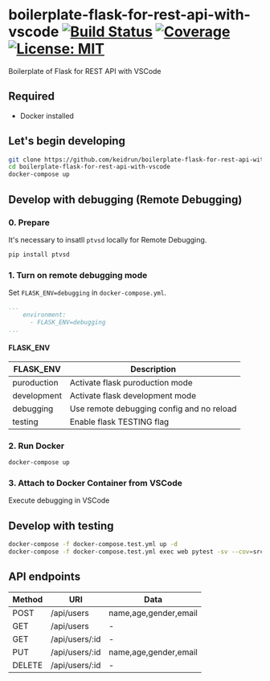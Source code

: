 # boilerplate-flask-for-rest-api-with-vscode [![Build Status][travis-image]][travis-url] [![Coverage][codecov-image]][codecov-url] [![License: MIT][license-image]][license-url]

Boilerplate of Flask for REST API with VSCode

## Required

- Docker installed

## Let's begin developing

```bash
git clone https://github.com/keidrun/boilerplate-flask-for-rest-api-with-vscode.git
cd boilerplate-flask-for-rest-api-with-vscode
docker-compose up
```

## Develop with debugging (Remote Debugging)

### 0. Prepare

It's necessary to insatll `ptvsd` locally for Remote Debugging.

```bash
pip install ptvsd
```

### 1. Turn on remote debugging mode

Set `FLASK_ENV=debugging` in `docker-compose.yml`.

```yaml
...
    environment:
      - FLASK_ENV=debugging
...
``````

#### FLASK_ENV

|  FLASK_ENV  |                Description                |
| ----------- | ----------------------------------------- |
| puroduction | Activate flask puroduction mode           |
| development | Activate flask development mode           |
|  debugging  | Use remote debugging config and no reload |
|  testing    | Enable flask TESTING flag                 |

### 2. Run Docker

```bash
docker-compose up
``````

### 3. Attach to Docker Container from VSCode

Execute debugging in VSCode

## Develop with testing

```bash
docker-compose -f docker-compose.test.yml up -d
docker-compose -f docker-compose.test.yml exec web pytest -sv --cov=src --cov-report term-missing test/
```

## API endpoints

|  Method  |       URI        |         Data          |
| -------- | ---------------- | --------------------- |
|   POST   |  /api/users      | name,age,gender,email |
|   GET    |  /api/users      |           -           |
|   GET    |  /api/users/:id  |           -           |
|   PUT    |  /api/users/:id  | name,age,gender,email |
|  DELETE  |  /api/users/:id  |           -           |

[travis-url]: https://travis-ci.org/keidrun/boilerplate-flask-for-rest-api-with-vscode
[travis-image]: https://secure.travis-ci.org/keidrun/boilerplate-flask-for-rest-api-with-vscode.svg?branch=master
[codecov-url]: https://codecov.io/gh/keidrun/boilerplate-flask-for-rest-api-with-vscode
[codecov-image]: https://codecov.io/gh/keidrun/boilerplate-flask-for-rest-api-with-vscode/branch/master/graph/badge.svg
[license-url]: https://opensource.org/licenses/MIT
[license-image]: https://img.shields.io/badge/License-MIT-yellow.svg

